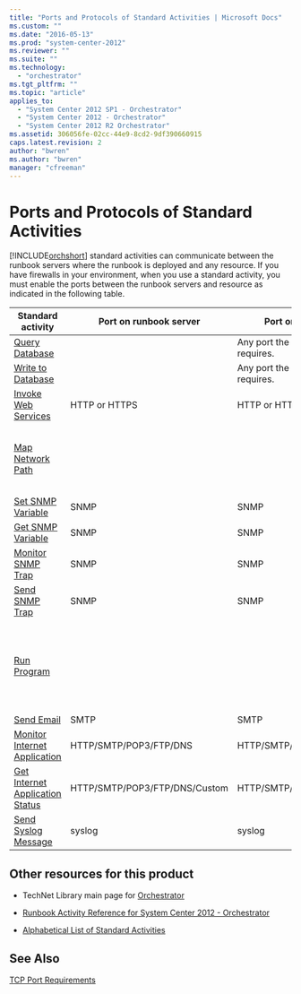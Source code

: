 ```yaml
---
title: "Ports and Protocols of Standard Activities | Microsoft Docs"
ms.custom: ""
ms.date: "2016-05-13"
ms.prod: "system-center-2012"
ms.reviewer: ""
ms.suite: ""
ms.technology: 
  - "orchestrator"
ms.tgt_pltfrm: ""
ms.topic: "article"
applies_to: 
  - "System Center 2012 SP1 - Orchestrator"
  - "System Center 2012 - Orchestrator"
  - "System Center 2012 R2 Orchestrator"
ms.assetid: 306056fe-02cc-44e9-8cd2-9df390660915
caps.latest.revision: 2
author: "bwren"
ms.author: "bwren"
manager: "cfreeman"
---
```

# Ports and Protocols of Standard Activities
[!INCLUDE[orchshort](../../../SystemCenterDocs/orchestrator/standard-activities/includes/orchshort-md.md)] standard activities can communicate between the runbook servers where the runbook is deployed and any resource. If you have firewalls in your environment, when you use a standard activity, you must enable the ports between the runbook servers and resource as indicated in the following table.  
  
|Standard activity|Port on runbook server|Port on resource server|Notes|  
|-----------------------|----------------------------|-----------------------------|-----------|  
|[Query Database](../../../SystemCenterDocs/orchestrator/standard-activities/query-database.md)||Any port the target database requires.||  
|[Write to Database](../../../SystemCenterDocs/orchestrator/standard-activities/write-to-database.md)||Any port the target database requires.||  
|[Invoke Web Services](../../../SystemCenterDocs/orchestrator/standard-activities/invoke-web-services.md)|HTTP or HTTPS|HTTP or HTTPS||  
|[Map Network Path](../../../SystemCenterDocs/orchestrator/standard-activities/map-network-path.md)|||Activity uses Microsoft Windows file sharing.|  
|[Set SNMP Variable](../../../SystemCenterDocs/orchestrator/standard-activities/set-snmp-variable.md)|SNMP|SNMP||  
|[Get SNMP Variable](../../../SystemCenterDocs/orchestrator/standard-activities/get-snmp-variable.md)|SNMP|SNMP||  
|[Monitor SNMP Trap](../../../SystemCenterDocs/orchestrator/standard-activities/monitor-snmp-trap.md)|SNMP|SNMP||  
|[Send SNMP Trap](../../../SystemCenterDocs/orchestrator/standard-activities/send-snmp-trap.md)|SNMP|SNMP||  
|[Run Program](../../../SystemCenterDocs/orchestrator/standard-activities/run-program.md)|||Activity uses Microsoft Windows file sharing and I/O pipes.|  
|[Send Email](../../../SystemCenterDocs/orchestrator/standard-activities/send-email.md)|SMTP|SMTP||  
|[Monitor Internet Application](../../../SystemCenterDocs/orchestrator/standard-activities/monitor-internet-application.md)|HTTP/SMTP/POP3/FTP/DNS|HTTP/SMTP/POP3/FTP/DNS||  
|[Get Internet Application Status](../../../SystemCenterDocs/orchestrator/standard-activities/get-internet-application-status.md)|HTTP/SMTP/POP3/FTP/DNS/Custom|HTTP/SMTP/POP3/FTP/DNS/Custom|Custom can be anything.|  
|[Send Syslog Message](../../../SystemCenterDocs/orchestrator/standard-activities/send-syslog-message.md)|syslog|syslog||  
  
## Other resources for this product  
  
-   TechNet Library main page for [Orchestrator](../Topic/Orchestrator1.md)  
  
-   [Runbook Activity Reference for System Center 2012 - Orchestrator](../Topic/Runbook%20Activity%20Reference%20for%20System%20Center%202012%20-%20Orchestrator.md)  
  
-   [Alphabetical List of Standard Activities](../../../SystemCenterDocs/orchestrator/standard-activities/alphabetical-list-of-standard-activities.md)  
  
## See Also  
 [TCP Port Requirements](../Topic/TCP%20Port%20Requirements.md)